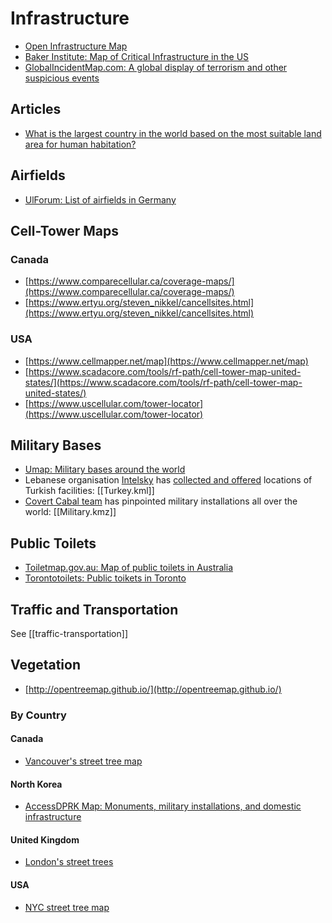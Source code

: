 # Infrastructure
* [Open Infrastructure Map](https://openinframap.org/)
* [Baker Institute: Map of Critical Infrastructure in the US](https://www.bakerinstitute.org/energy-environment-and-policy-in-the-us/)
* [GlobalIncidentMap.com: A global display of terrorism and other suspicious events](https://www.globalincidentmap.com/)

## Articles
* [What is the largest country in the world based on the most suitable land area for human habitation?](https://vividmaps.com/largest-country-world/)

## Airfields
* [UlForum: List of airfields in Germany](https://www.ulforum.de/flugplatzliste)

## Cell-Tower Maps
### Canada
* [https://www.comparecellular.ca/coverage-maps/](https://www.comparecellular.ca/coverage-maps/)
* [https://www.ertyu.org/steven_nikkel/cancellsites.html](https://www.ertyu.org/steven_nikkel/cancellsites.html)

### USA
* [https://www.cellmapper.net/map](https://www.cellmapper.net/map)
* [https://www.scadacore.com/tools/rf-path/cell-tower-map-united-states/](https://www.scadacore.com/tools/rf-path/cell-tower-map-united-states/)
* [https://www.uscellular.com/tower-locator](https://www.uscellular.com/tower-locator)

## Military Bases
* [Umap: Military bases around the world](https://umap.openstreetmap.fr/en/map/military-bases-around-the-world_510207#3/27.84/59.41)
* Lebanese organisation [Intelsky](https://twitter.com/Intel_sky) has [collected and offered](https://twitter.com/Intel_sky/status/1475548598968401925) locations of Turkish facilities: [[Turkey.kml]]
* [Covert Cabal team](https://twitter.com/CovertCabal) has pinpointed military installations all over the world: [[Military.kmz]]

## Public Toilets
* [Toiletmap.gov.au: Map of public toilets in Australia](https://toiletmap.gov.au/)
* [Torontotoilets: Public toikets in Toronto](https://torontotoilets.org/)

## Traffic and Transportation
See [[traffic-transportation]]

## Vegetation
* [http://opentreemap.github.io/](http://opentreemap.github.io/)

### By Country
#### Canada
* [Vancouver's street tree map](https://opendata.vancouver.ca/explore/dataset/street-trees/)

#### North Korea
* [AccessDPRK Map: Monuments, military installations, and domestic infrastructure](https://mynorthkorea.blogspot.com/2021/01/accessdprk-2021-map-free-version.html)

#### United Kingdom
* [London's street trees](https://apps.london.gov.uk/street-trees/)

#### USA
* [NYC street tree map](https://tree-map.nycgovparks.org/)